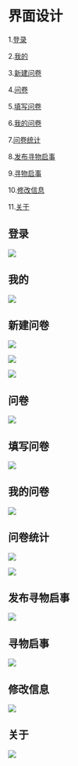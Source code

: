 # 界面设计

1.[登录](#登录)

2.[我的](#我的)

3.[新建问卷](#新建问卷)

4.[问卷](#问卷)

5.[填写问卷](#填写问卷)

6.[我的问卷](#我的问卷)

7.[问卷统计](#问卷统计)

8.[发布寻物启事](#发布寻物启事)

9.[寻物启事](#寻物启事)

10.[修改信息](#修改信息)

11.[关于](#关于)

## 登录

![](UI_image/login.png)

## 我的

![](UI_image/mine.png)

## 新建问卷

![](UI_image/newQuestionaire1.png)

![](UI_image/newQuestionaire2.png)

![](UI_image/newQuestionaire3.png)

## 问卷

![](UI_image/lostList.png)

## 填写问卷

![](UI_image/answerQuestionaire.png)

## 我的问卷

![](UI_image/myQuestion1.png)

## 问卷统计

![](UI_image/statistics1.png)

![](UI_image/statistics2.png)

## 发布寻物启事

![](UI_image/newLost.png)

## 寻物启事

![](UI_image/lostList.png)

## 修改信息

![](UI_image/modifyUserInfo.png)

## 关于

![](UI_image/about.png)
